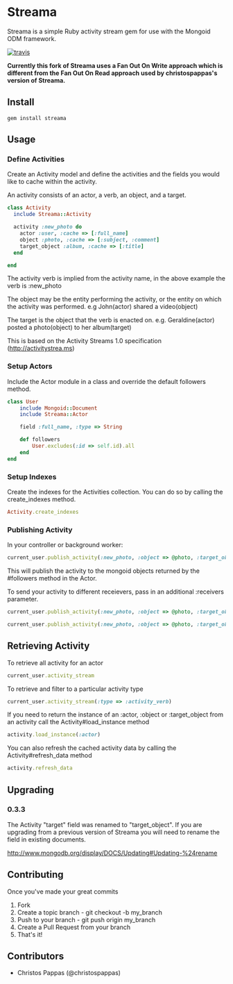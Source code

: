 # Streama

Streama is a simple Ruby activity stream gem for use with the Mongoid ODM framework.

[![travis](https://secure.travis-ci.org/joe1chen/streama.png)](http://travis-ci.org/joe1chen/streama)

**Currently this fork of Streama uses a Fan Out On Write approach which is different from the Fan Out On Read approach used by christospappas's version of Streama.**

## Install

    gem install streama

## Usage

### Define Activities

Create an Activity model and define the activities and the fields you would like to cache within the activity.

An activity consists of an actor, a verb, an object, and a target.

``` ruby
class Activity
  include Streama::Activity

  activity :new_photo do
    actor :user, :cache => [:full_name]
    object :photo, :cache => [:subject, :comment]
    target_object :album, :cache => [:title]
  end

end
```

The activity verb is implied from the activity name, in the above example the verb is :new_photo

The object may be the entity performing the activity, or the entity on which the activity was performed.
e.g John(actor) shared a video(object)

The target is the object that the verb is enacted on.
e.g. Geraldine(actor) posted a photo(object) to her album(target)

This is based on the Activity Streams 1.0 specification (http://activitystrea.ms)

### Setup Actors

Include the Actor module in a class and override the default followers method.

``` ruby
class User
	include Mongoid::Document
	include Streama::Actor

	field :full_name, :type => String

	def followers
		User.excludes(:id => self.id).all
	end
end
```

### Setup Indexes

Create the indexes for the Activities collection. You can do so by calling the create_indexes method.

``` ruby
Activity.create_indexes
```

### Publishing Activity

In your controller or background worker:

``` ruby
current_user.publish_activity(:new_photo, :object => @photo, :target_object => @album)
```

This will publish the activity to the mongoid objects returned by the #followers method in the Actor.

To send your activity to different receievers, pass in an additional :receivers parameter.

``` ruby
current_user.publish_activity(:new_photo, :object => @photo, :target_object => @album, :receivers => :friends) # calls friends method
```

``` ruby
current_user.publish_activity(:new_photo, :object => @photo, :target_object => @album, :receivers => current_user.find(:all, :conditions => {:group_id => mygroup}))
```

## Retrieving Activity

To retrieve all activity for an actor

``` ruby
current_user.activity_stream
```

To retrieve and filter to a particular activity type

``` ruby
current_user.activity_stream(:type => :activity_verb)
```
If you need to return the instance of an :actor, :object or :target_object from an activity call the Activity#load_instance method

``` ruby
activity.load_instance(:actor)
```

You can also refresh the cached activity data by calling the Activity#refresh_data method

``` ruby
activity.refresh_data
```

## Upgrading

### 0.3.3

The Activity "target" field was renamed to "target_object". If you are upgrading from a previous version of Streama you will need to rename the field in existing documents.

http://www.mongodb.org/display/DOCS/Updating#Updating-%24rename

## Contributing

Once you've made your great commits

1. Fork
1. Create a topic branch - git checkout -b my_branch
1. Push to your branch - git push origin my_branch
1. Create a Pull Request from your branch
1. That's it!

## Contributors

* Christos Pappas		(@christospappas)